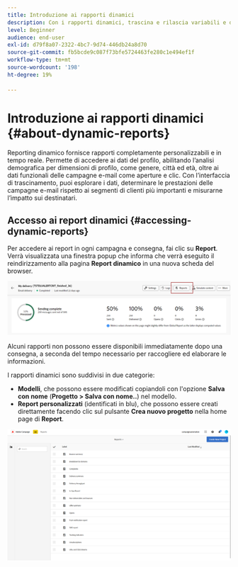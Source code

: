 ```yaml
---
title: Introduzione ai rapporti dinamici
description: Con i rapporti dinamici, trascina e rilascia variabili e dimensioni nell’ambiente a forma libera e analizza il successo delle campagne.
level: Beginner
audience: end-user
exl-id: d79f8a07-2322-4bc7-9d74-446db24a8d70
source-git-commit: fb5bcde9c087f73bfe5724463fe280c1e494ef1f
workflow-type: tm+mt
source-wordcount: '198'
ht-degree: 19%

---
```


# Introduzione ai rapporti dinamici {#about-dynamic-reports}

Reporting dinamico fornisce rapporti completamente personalizzabili e in tempo reale. Permette di accedere ai dati del profilo, abilitando l’analisi demografica per dimensioni di profilo, come genere, città ed età, oltre ai dati funzionali delle campagne e-mail come aperture e clic. Con l’interfaccia di trascinamento, puoi esplorare i dati, determinare le prestazioni delle campagne e-mail rispetto ai segmenti di clienti più importanti e misurarne l’impatto sui destinatari.

## Accesso ai report dinamici {#accessing-dynamic-reports}

Per accedere ai report in ogni campagna e consegna, fai clic su **Report**. Verrà visualizzata una finestra popup che informa che verrà eseguito il reindirizzamento alla pagina **Report dinamico** in una nuova scheda del browser.

![](assets/campaign_reports_access.png)

Alcuni rapporti non possono essere disponibili immediatamente dopo una consegna, a seconda del tempo necessario per raccogliere ed elaborare le informazioni.

I rapporti dinamici sono suddivisi in due categorie:

* **Modelli**, che possono essere modificati copiandoli con l&#39;opzione **Salva con nome** (**Progetto > Salva con nome..**) nel modello.
* **Report personalizzati** (identificati in blu), che possono essere creati direttamente facendo clic sul pulsante **Crea nuovo progetto** nella home page di **Report**.

![](assets/dynamic_report_overview.png)

